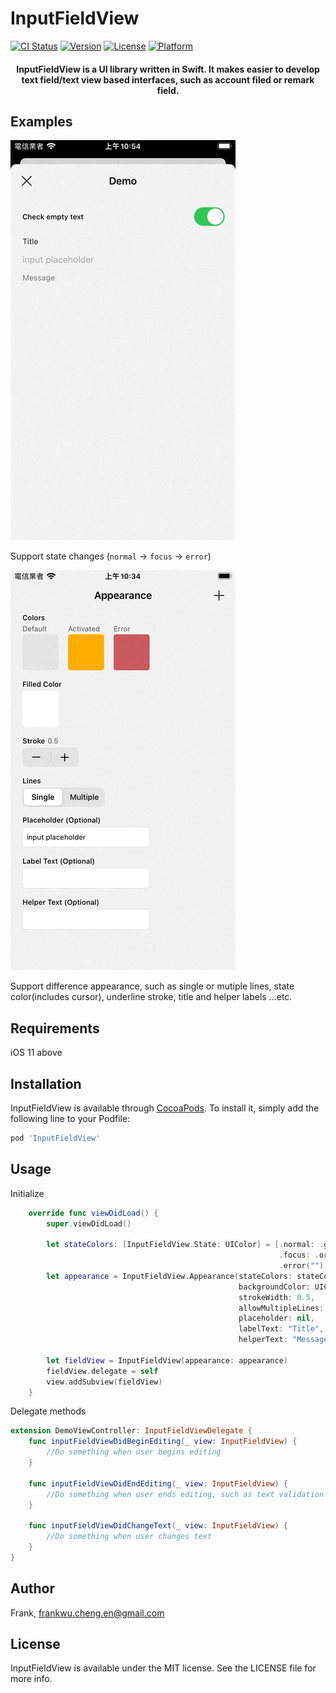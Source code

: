 # InputFieldView

[![CI Status](https://img.shields.io/travis/Frank/InputFieldView.svg?style=flat)](https://travis-ci.org/Frank/InputFieldView)
[![Version](https://img.shields.io/cocoapods/v/InputFieldView.svg?style=flat)](https://cocoapods.org/pods/InputFieldView)
[![License](https://img.shields.io/cocoapods/l/InputFieldView.svg?style=flat)](https://cocoapods.org/pods/InputFieldView)
[![Platform](https://img.shields.io/cocoapods/p/InputFieldView.svg?style=flat)](https://cocoapods.org/pods/InputFieldView)


<H4 align="center">
  InputFieldView is a UI library written in Swift. It makes easier to develop text field/text view based interfaces, such as account filed or remark field.
</H4>

## Examples

![State](https://github.com/FrankWuoO/InputFieldView/blob/master/Assets/example-1.gif)

Support state changes (`normal` -> `focus` -> `error`)

![Appearance](https://github.com/FrankWuoO/InputFieldView/blob/master/Assets/example-2.gif)

Support difference appearance, such as single or mutiple lines, state color(includes cursor), underline stroke, title and helper labels ...etc.

## Requirements

iOS 11 above

## Installation

InputFieldView is available through [CocoaPods](https://cocoapods.org). To install
it, simply add the following line to your Podfile:

```ruby
pod 'InputFieldView'
```
## Usage

Initialize
```swift
    override func viewDidLoad() {
        super.viewDidLoad()

        let stateColors: [InputFieldView.State: UIColor] = [.normal: .gray,
                                                            .focus: .orange,
                                                            .error(""): .red]
        let appearance = InputFieldView.Appearance(stateColors: stateColors,
                                                   backgroundColor: UIColor.white,
                                                   strokeWidth: 0.5,
                                                   allowMultipleLines: false,
                                                   placeholder: nil,
                                                   labelText: "Title",
                                                   helperText: "Message")

        let fieldView = InputFieldView(appearance: appearance)
        fieldView.delegate = self
        view.addSubview(fieldView)
    }
```

Delegate methods
```swift
extension DemoViewController: InputFieldViewDelegate {
    func inputFieldViewDidBeginEditing(_ view: InputFieldView) {
        //Do something when user begins editing
    }

    func inputFieldViewDidEndEditing(_ view: InputFieldView) {
        //Do something when user ends editing, such as text validation
    }

    func inputFieldViewDidChangeText(_ view: InputFieldView) {
        //Do something when user changes text
    }
}
```

## Author

Frank, frankwu.cheng.en@gmail.com

## License

InputFieldView is available under the MIT license. See the LICENSE file for more info.
